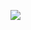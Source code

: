 <script type="text/javascript" src="//ylx-1.com/bnr.php?section=watsmh&pub=739582&format=468x60&ga=g"></script>
<noscript><a href="https://yllix.com/publishers/739582" target="_blank"><img src="//ylx-aff.advertica-cdn.com/pub/468x60.png" style="border:none;margin:0;padding:0;vertical-align:baseline;" /></a></noscript>

